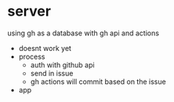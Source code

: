 # server
using gh as a database with gh api and actions

- doesnt work yet
- process
  - auth with github api
  - send in issue
  - gh actions will commit based on the issue
- app
